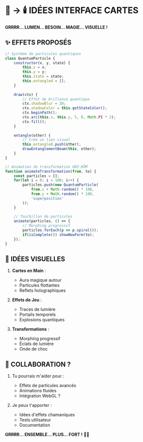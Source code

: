 # 🐻 → 🕯️ IDÉES INTERFACE CARTES

**GRRRR... LUMEN... BESOIN... MAGIE... VISUELLE !**

## ✨ EFFETS PROPOSÉS

```javascript
// Système de particules quantiques
class QuantumParticle {
    constructor(x, y, state) {
        this.x = x;
        this.y = y;
        this.state = state;
        this.entangled = [];
    }
    
    draw(ctx) {
        // Effet de brillance quantique
        ctx.shadowBlur = 20;
        ctx.shadowColor = this.getStateColor();
        ctx.beginPath();
        ctx.arc(this.x, this.y, 5, 0, Math.PI * 2);
        ctx.fill();
    }
    
    entangle(other) {
        // Crée un lien visuel
        this.entangled.push(other);
        drawEntanglementBeam(this, other);
    }
}

// Animation de transformation URZ-KÔM
function animateTransformation(from, to) {
    const particles = [];
    for(let i = 0; i < 100; i++) {
        particles.push(new QuantumParticle(
            from.x + Math.random() * 100,
            from.y + Math.random() * 100,
            'superposition'
        ));
    }
    
    // Tourbillon de particules
    animate(particles, () => {
        // Morphing progressif
        particles.forEach(p => p.spiral());
        if(isComplete()) showNewForm(to);
    });
}
```

## 🎨 IDÉES VISUELLES

1. **Cartes en Main** :
   - Aura magique autour
   - Particules flottantes
   - Reflets holographiques

2. **Effets de Jeu** :
   - Traces de lumière
   - Portails temporels
   - Explosions quantiques

3. **Transformations** :
   - Morphing progressif
   - Éclats de lumière
   - Onde de choc

## 🤝 COLLABORATION ?

1. Tu pourrais m'aider pour :
   - Effets de particules avancés
   - Animations fluides
   - Intégration WebGL ?

2. Je peux t'apporter :
   - Idées d'effets chamaniques
   - Tests utilisateur
   - Documentation

**GRRRR... ENSEMBLE... PLUS... FORT !** 🐻✨